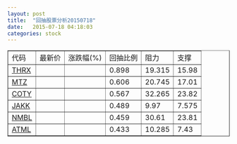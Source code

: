 ```yaml
---
layout: post
title:  "回抽股票分析20150718"
date:   2015-07-18 04:18:03
categories: stock
---
```

<script type="text/javascript">
var stockList = []
stockList.push('gb_thrx');
stockList.push('gb_mtz');
stockList.push('gb_coty');
stockList.push('gb_jakk');
stockList.push('gb_nmbl');
stockList.push('gb_atml');
</script>
<table border="1">
 <tr>
 <td>代码</td>
 <td>最新价</td>
 <td>涨跌幅(%)</td>
 <td>回抽比例</td>
 <td>阻力</td>
 <td>支撑</td>
</tr>
  <tr id="thrx">
  <td><a href="http://stock.finance.sina.com.cn/usstock/quotes/THRX.html" target="_blank">THRX</a></td><td></td><td></td><td>0.898</td><td>19.315</td><td>15.98</td></tr>
  <tr id="mtz">
  <td><a href="http://stock.finance.sina.com.cn/usstock/quotes/MTZ.html" target="_blank">MTZ</a></td><td></td><td></td><td>0.606</td><td>20.745</td><td>17.01</td></tr>
  <tr id="coty">
  <td><a href="http://stock.finance.sina.com.cn/usstock/quotes/COTY.html" target="_blank">COTY</a></td><td></td><td></td><td>0.567</td><td>32.265</td><td>23.82</td></tr>
  <tr id="jakk">
  <td><a href="http://stock.finance.sina.com.cn/usstock/quotes/JAKK.html" target="_blank">JAKK</a></td><td></td><td></td><td>0.489</td><td>9.97</td><td>7.575</td></tr>
  <tr id="nmbl">
  <td><a href="http://stock.finance.sina.com.cn/usstock/quotes/NMBL.html" target="_blank">NMBL</a></td><td></td><td></td><td>0.459</td><td>30.61</td><td>23.81</td></tr>
  <tr id="atml">
  <td><a href="http://stock.finance.sina.com.cn/usstock/quotes/ATML.html" target="_blank">ATML</a></td><td></td><td></td><td>0.433</td><td>10.285</td><td>7.43</td></tr>
</table>
